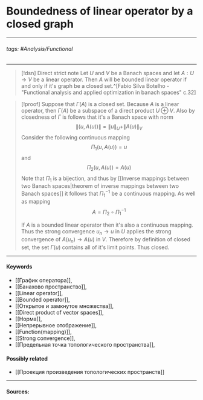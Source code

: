 # Boundedness of linear operator by a closed graph
***
###### tags: #Analysis/Functional 
***
>[!dsn] Direct strict note
>Let $U$ and $V$ be a Banach spaces and let $A:U\to V$ be a linear operator. Then $A$ will be bounded linear operator if and only if it's graph be a closed set.^[Fabio Silva Botelho - "Functional analysis and applied optimization in banach spaces" c.32]

>[!proof]
>Suppose that $\Gamma(A)$ is a closed set. Because $A$ is a linear operator, then $\Gamma(A)$ be a subspace of a direct product $U\oplus V$. Also by closedness of $\Gamma$ is follows that it's a Banach space with norm $$\|(u,A(u))\|=\|u\|_{U}+\|A(u)\|_{V}$$ 
>Consider the following continuous mapping 
>$$\Pi_{1}(u,A(u))=u$$
>and
>$$\Pi_{2}(u,A(u))=A(u)$$
>Note that $\Pi_{1}$ is a bijection, and thus by [[Inverse mappings between two Banach spaces|theorem of inverse mappings between two Banach spaces]] it follows that $\Pi_{1}^{-1}$ be a continuous mapping. As well as mapping 
>$$A=\Pi_{2}\circ\Pi_{1}^{-1}$$
>
>If $A$ is a bounded linear operator then it's also a continuous mapping. Thus the strong convergence $u_{n}\to u$ in $U$ applies the strong convergence of $A(u_{n})\to A(u)$ in $V$. 
>Therefore by definition of closed set, the set $\Gamma(u)$ contains all of it's limit points. Thus closed.  
***
#### Keywords
- [[График оператора]],
- [[Банахово пространство]],
- [[Linear operator]],
- [[Bounded operator]],
- [[Открытое и замкнутое множества]],
- [[Direct product of vector spaces]],
- [[Норма]],
- [[Непрерывное отображение]],
- [[Function(mapping)]],
- [[Strong convergence]],
- [[Предельная точка топологического пространства]],
#### Possibly related
- [[Проекция произведения топологических пространств]]
***
#### Sources: